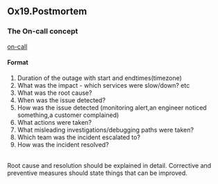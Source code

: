 ## Ox19.Postmortem

### The On-call concept
[on-call](https://intranet.alxswe.com/concepts/39)

#### Format

1. Duration of the outage with start and endtimes\(timezone\)
2. What was the impact \- which services were slow/down? etc
3. What was the root cause?
4. When was the issue detected?
5. How was the issue detected \(monitoring alert,an engineer noticed something,a customer complained\)
6. What actions were taken?
7. What misleading investigations/debugging paths were taken?
8. Which team was the incident escalated to?
9. How was the incident resolved?

<br>
Root cause and resolution should be explained in detail.
Corrective and preventive measures should state things that can be improved.
